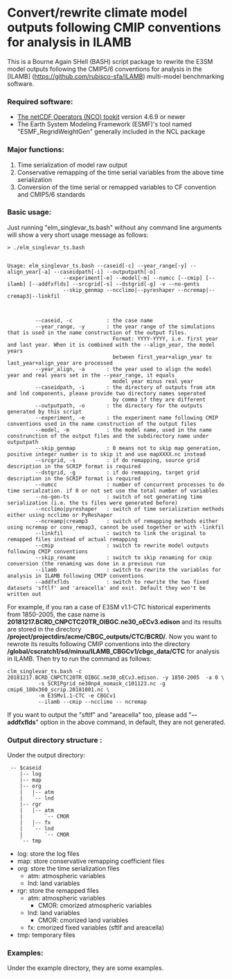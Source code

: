 Convert/rewrite climate model outputs following CMIP conventions for analysis in ILAMB
======================================================================================

This is a Bourne Again SHell (BASH) script package to rewrite the E3SM model outputs following the CMIP5/6 conventions for analysis 
in the [ILAMB] (https://github.com/rubisco-sfa/ILAMB) multi-model benchmarking software.


### Required software:
- [The netCDF Operators (NCO) tookit](http://nco.sourceforge.net/) version 4.6.9 or newer
- The Earth System Modeling Framework (ESMF)'s tool named "ESMF_RegridWeightGen" generally included in the NCL package 


### Major functions:
1. Time serialization of model raw output
2. Conservative remapping of the time serial variables from the above time serialization
3. Conversion of the time serial or remapped variables to CF convention and CMIP5/6 standards  


### Basic usage:

Just running "elm_singlevar_ts.bash" without any command line arguments will show a very short usage message as follows:

```shell
> ./elm_singlevar_ts.bash


Usage: elm_singlevar_ts.bash --caseid[-c] --year_range[-y] --align_year[-a] --caseidpath[-i] --outputpath[-o] 
                  --experiment[-e] --model[-m] --numcc [--cmip] [--ilamb] [--addfxflds] --srcgrid[-s] --dstgrid[-g] -v --no-gents
                  --skip_genmap --ncclimo|--pyreshaper --ncremap|--cremap3|--linkfil



         --caseid, -c           : the case name
         --year_range, -y       : the year range of the simulations that is used in the name construction of the output files.
                                  Format: YYYY-YYYY, i.e. first year and last year. When it is combined with the --align_year, the model years
                                  between first_year+align_year to last_year+align_year are processed
         --year_align, -a       : the year used to align the model year and real years set in the --year_range, it equals
                                  model year minus real year
         --caseidpath, -i       : the directory of outputs from atm and lnd components, please provide two directory names seperated 
                                  by comma if they are different
         --outputpath, -o       : the directory for the outputs generated by this script
         --experiment, -e       : the experiment name following CMIP conventions used in the name construction of the output files
         --model, -m            : the model name, used in the name construnction of the output files and the subdirectory name under outputpath
         --skip_genmap          : 0 means not to skip map generation, positive integer number is to skip it and use mapXXXX.nc instead
         --srcgrid, -s          : if do remapping, source grid description in the SCRIP format is required
         --dstgrid, -g          : if do remapping, target grid description in the SCRIP format is required
         --numcc                : number of concurrent processes to do time serialzation. if 0 or not set use the total number of variables
         --no-gen-ts            : switch of not generating time serialization (i.e. the ts files were generated before)
         --ncclimo|pyreshaper   : switch of time serialization methods either using ncclimo or PyReshaper
         --ncreamp|creamp3      : switch of remapping methods either using ncremap or conv_remap3, cannot be used together or with -linkfil
         --linkfil              : switch to link the original to remapped files instead of actual remapping
         --cmip                 : switch to rewrite model outputs following CMIP conventions
         --skip_rename          : switch to skip renaming for cmip conversion (the renaming was done in a previous run
         --ilamb                : switch to rewrite the variables for analysis in ILAMB following CMIP conventions
         --addfxflds            : switch to rewrite the two fixed datasets 'sftlf' and 'areacella' and exit. Default they won't be written out

```

For example, if you ran a case of E3SM v1.1-CTC historical experiments from 1850-2005, the case name is
**20181217.BCRD_CNPCTC20TR_OIBGC.ne30_oECv3.edison** and its results are stored
in the directory **/project/projectdirs/acme/CBGC_outputs/CTC/BCRD/**. Now you want to rewrote its results
following CMIP conventions into the directory **/global/cscratch1/sd/minxu/ILAMB_CBGCv1/cbgc_data/CTC** for analysis in ILAMB.
Then try to run the command as follows:


```shell
clm_singlevar_ts.bash -c 20181217.BCRD_CNPCTC20TR_OIBGC.ne30_oECv3.edison. -y 1850-2005  -a 0 \
          -s SCRIPgrid_ne30np4_nomask_c101123.nc -g cmip6_180x360_scrip.20181001.nc \
          -m E3SMv1.1-CTC -e CBGCv1     
          --ilamb --cmip --ncclimo -- ncremap
```
If you want to output the "sftlf" and "areacella" too, please add "**--addfxflds**" option in the above command, in default, they are not generated.  


### Output directory structure :

Under the output directory: 
```
 -- $caseid
    |-- log
    |-- map
    |-- org
    |   |-- atm
    |   `-- lnd
    |-- rgr
    |   |-- atm
    |       `-- CMOR
    |   |-- fx
    |   `-- lnd
    |       `-- CMOR
    `-- tmp
```

- log: store the log files
- map: store conservative remapping coefficient files
- org: store the time serialization files
  * atm: atmospheric variables 
  * lnd: land variables
- rgr: store the remapped files
  * atm: atmospheric variables
     - CMOR: cmorized atmospheric variables 
  * lnd: land variables
     - CMOR: cmorized land variables
  * fx: cmorized fixed variables (sftlf and areacella)
- tmp: temporary files 


### Examples:

Under the example directory, they are some examples. 

